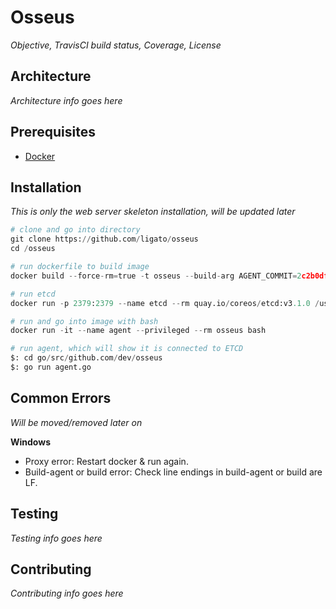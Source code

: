 # Osseus

_Objective, TravisCI build status, Coverage, License_

## Architecture

_Architecture info goes here_

## Prerequisites

- [Docker](https://docs.docker.com/install/)

## Installation

_This is only the web server skeleton installation, will be updated later_

```python
# clone and go into directory
git clone https://github.com/ligato/osseus
cd /osseus

# run dockerfile to build image
docker build --force-rm=true -t osseus --build-arg AGENT_COMMIT=2c2b0df32201c9bc814a167e0318329c78165b5c --build-arg --no-cache .

# run etcd
docker run -p 2379:2379 --name etcd --rm quay.io/coreos/etcd:v3.1.0 /usr/local/bin/etcd -advertise-client-urls http://0.0.0.0:2379 -listen-client-urls http://0.0.0.0:2379

# run and go into image with bash
docker run -it --name agent --privileged --rm osseus bash

# run agent, which will show it is connected to ETCD
$: cd go/src/github.com/dev/osseus
$: go run agent.go
```

## Common Errors

_Will be moved/removed later on_

**Windows**

- Proxy error: Restart docker & run again.
- Build-agent or build error: Check line endings in build-agent or build are LF.

## Testing

_Testing info goes here_

## Contributing

_Contributing info goes here_
